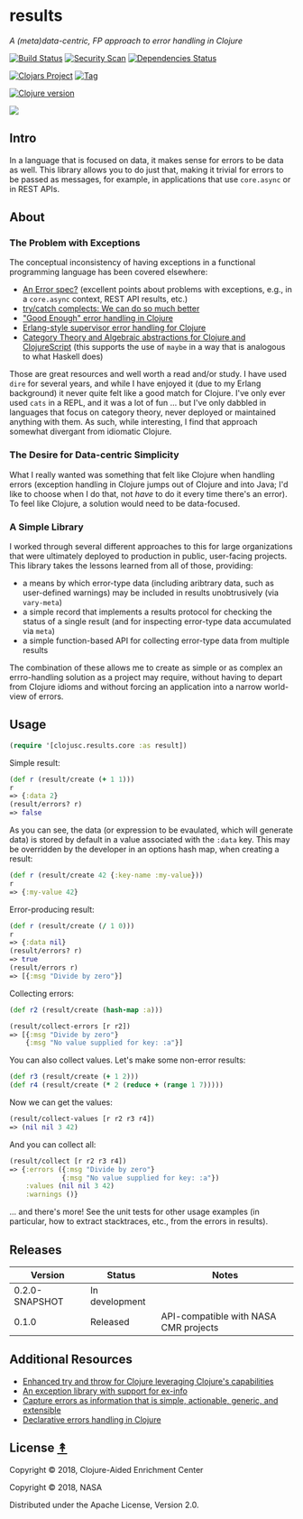 # results

*A (meta)data-centric, FP approach to error handling in Clojure*

[![Build Status][travis-badge]][travis]
[![Security Scan][security-scan-badge]][travis]
[![Dependencies Status][deps-badge]][travis]

[![Clojars Project][clojars-badge]][clojars]
[![Tag][tag-badge]][tag]

[![Clojure version][clojure-v]](project.clj)

[![][logo]][logo-large]


## Intro

In a language that is focused on data, it makes sense for errors to be data as
well. This library allows you to do just that, making it trivial for errors to be
passed as messages, for example, in applications that use `core.async` or in
REST APIs.


## About

### The Problem with Exceptions

The conceptual inconsistency of having exceptions in a functional programming language has been
covered elsewhere:
* [An Error spec?](https://groups.google.com/d/msg/clojure/ok7xgrGazFo/XRIvXJPJBQAJ) (excellent points about problems with exceptions, e.g., in a `core.async` context, REST API results, etc.)
* [try/catch complects: We can do so much better](http://michaeldrogalis.tumblr.com/post/40181639419/trycatch-complects-we-can-do-so-much-better)
* ["Good Enough" error handling in Clojure](https://adambard.com/blog/acceptable-error-handling-in-clojure/)
* [Erlang-style supervisor error handling for Clojure](https://github.com/MichaelDrogalis/dire)
* [Category Theory and Algebraic abstractions for Clojure and ClojureScript](https://github.com/funcool/cats) (this supports the use of `maybe` in a way that is analogous to what Haskell does)

Those are great resources and well worth a read and/or study. I have used `dire` for several years, and while I have enjoyed it (due to my Erlang background) it never quite felt like a good match for Clojure. I've only ever used `cats` in a REPL, and it was a lot of fun ... but I've only dabbled in languages that focus on category theory, never deployed or maintained anything with them. As such, while interesting, I find that approach somewhat divergant from idiomatic Clojure.


### The Desire for Data-centric Simplicity

What I really wanted was something that felt like Clojure when handling errors (exception handling in Clojure jumps out of Clojure and into Java; I'd like to choose when I do that, not _have_ to do it every time there's an error). To feel like Clojure, a solution would need to be data-focused.


### A Simple Library

I worked through several different approaches to this for large organizations that were ultimately deployed to production in public, user-facing projects. This library takes the lessons learned from all of those, providing:
* a means by which error-type data (including aribtrary data, such as user-defined warnings) may be included in results unobtrusively (via `vary-meta`)
* a simple record that implements a results protocol for checking the status of a single result (and for inspecting error-type data accumulated via `meta`)
* a simple function-based API for collecting error-type data from multiple results

The combination of these allows me to create as simple or as complex an errro-handling solution as a project may require, without having to depart from Clojure idioms and without forcing an application into a narrow world-view of errors.


## Usage

```clj
(require '[clojusc.results.core :as result])
```

Simple result:

```clj
(def r (result/create (+ 1 1)))
r
=> {:data 2}
(result/errors? r)
=> false
```

As you can see, the data (or expression to be evaulated, which will generate
data) is stored by default in a value associated with the `:data` key. This
may be overridden by the developer in an options hash map, when creating a
result:

```clj
(def r (result/create 42 {:key-name :my-value}))
r
=> {:my-value 42}
```

Error-producing result:

```clj
(def r (result/create (/ 1 0)))
r
=> {:data nil}
(result/errors? r)
=> true
(result/errors r)
=> [{:msg "Divide by zero"}]
```

Collecting errors:

```clj
(def r2 (result/create (hash-map :a)))
```
```clj
(result/collect-errors [r r2])
=> [{:msg "Divide by zero"}
    {:msg "No value supplied for key: :a"}]
```

You can also collect values. Let's make some non-error results:


```clj
(def r3 (result/create (+ 1 2)))
(def r4 (result/create (* 2 (reduce + (range 1 7)))))
```

Now we can get the values:

```clj
(result/collect-values [r r2 r3 r4])
=> (nil nil 3 42)
```

And you can collect all:

```clj
(result/collect [r r2 r3 r4])
=> {:errors ({:msg "Divide by zero"}
             {:msg "No value supplied for key: :a"})
    :values (nil nil 3 42)
    :warnings ()}
```

... and there's more! See the unit tests for other usage examples (in particular,
how to extract stacktraces, etc., from the errors in results).


## Releases

| Version        | Status         | Notes                                 |
| -------------- | -------------- | ------------------------------------- |
| 0.2.0-SNAPSHOT | In development |                                       |
| 0.1.0          | Released       | API-compatible with NASA CMR projects |


## Additional Resources

* [Enhanced try and throw for Clojure leveraging Clojure's capabilities](https://github.com/scgilardi/slingshot)
* [An exception library with support for ex-info](https://github.com/mpenet/ex)
* [Capture errors as information that is simple, actionable, generic, and extensible](https://github.com/cognitect-labs/anomalies)
* [Declarative errors handling in Clojure](https://github.com/dawcs/flow)


## License [&#x219F;](#contents)

Copyright © 2018, Clojure-Aided Enrichment Center

Copyright © 2018, NASA

Distributed under the Apache License, Version 2.0.


<!-- Named page links below: /-->

[logo]: https://raw.githubusercontent.com/clojusc/results/master/resources/images/logo.png
[logo-large]: https://raw.githubusercontent.com/clojusc/result/master/resources/images/logo-large.png
[travis]: https://travis-ci.org/clojusc/results
[travis-badge]: https://travis-ci.org/clojusc/results.png?branch=master
[deps-badge]: https://img.shields.io/badge/deps%20check-passing-brightgreen.svg
[tag-badge]: https://img.shields.io/github/tag/clojusc/results.svg
[tag]: https://github.com/clojusc/results/tags
[clojure-v]: https://img.shields.io/badge/clojure-1.10.0-blue.svg
[clojars]: https://clojars.org/clojusc/results
[clojars-badge]: https://img.shields.io/clojars/v/clojusc/results.svg
[security-scan-badge]: https://img.shields.io/badge/nvd%2Fsecurity%20scan-passing-brightgreen.svg
